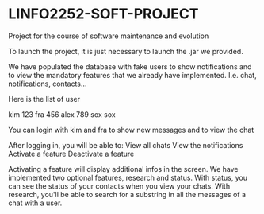 # LINFO2252-SOFT-PROJECT
Project for the course of software maintenance and evolution

To launch the project, it is just necessary to launch the .jar we provided.

We have populated the database with fake users to show notifications and to view the mandatory features
that we already have implemented. I.e. chat, notifications, contacts...

Here is the list of user 

kim 123
fra 456
alex 789
sox sox

You can login with kim and fra to show new messages and to view the chat

After logging in, you will be able to:
View all chats
View the notifications
Activate a feature
Deactivate a feature

Activating a feature will display additional infos in the screen.
We have implemented two optional features, research and status.
With status, you can see the status of your contacts when you view your chats.
With research, you'll be able to search for a substring in all the messages of a chat with a user.
